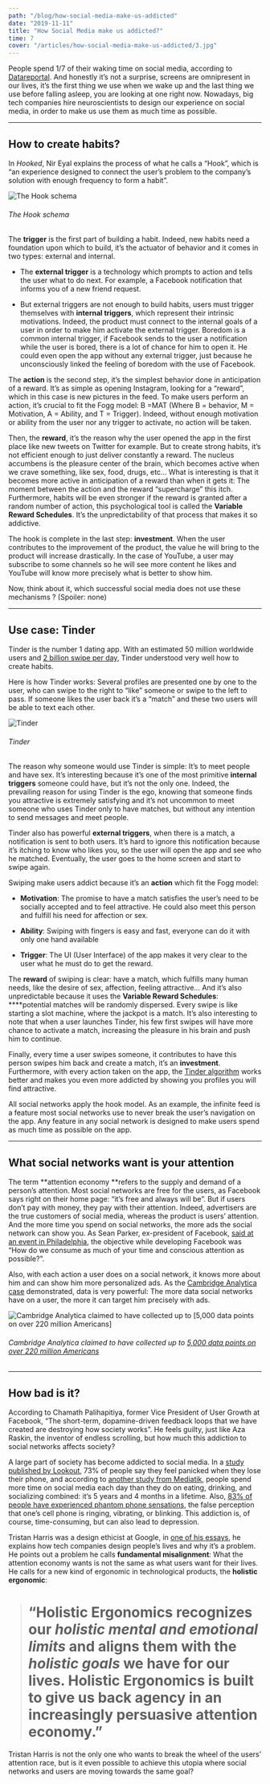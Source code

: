 ```yaml
---
path: "/blog/how-social-media-make-us-addicted"
date: "2019-11-11"
title: "How Social Media make us addicted?"
time: 7
cover: "/articles/how-social-media-make-us-addicted/3.jpg"
---
```


People spend 1/7 of their waking time on social media, according to [Datareportal](https://datareportal.com/reports/digital-2019-global-digital-overview). And honestly it’s not a surprise, screens are omnipresent in our lives, it’s the first thing we use when we wake up and the last thing we use before falling asleep, you are looking at one right now. Nowadays, big tech companies hire neuroscientists to design our experience on social media, in order to make us use them as much time as possible.

---

## How to create habits?

In _Hooked_, Nir Eyal explains the process of what he calls a “Hook”, which is “an experience designed to connect the user’s problem to the company’s solution with enough frequency to form a habit”.

![The Hook schema](https://cdn-images-1.medium.com/max/2064/1*r9jXMoF8yCcwFu5kVYsw2w.png)

###### The Hook schema

The **trigger** is the first part of building a habit. Indeed, new habits need a foundation upon which to build, it’s the actuator of behavior and it comes in two types: external and internal.

- The **external trigger** is a technology which prompts to action and tells the user what to do next. For example, a Facebook notification that informs you of a new friend request.

- But external triggers are not enough to build habits, users must trigger themselves with **internal triggers**, which represent their intrinsic motivations. Indeed, the product must connect to the internal goals of a user in order to make him activate the external trigger. Boredom is a common internal trigger, if Facebook sends to the user a notification while the user is bored, there is a lot of chance for him to open it. He could even open the app without any external trigger, just because he unconsciously linked the feeling of boredom with the use of Facebook.

The **action** is the second step, it’s the simplest behavior done in anticipation of a reward. It’s as simple as opening Instagram, looking for a “reward”, which in this case is new pictures in the feed. To make users perform an action, it’s crucial to fit the Fogg model: B =MAT (Where B = behavior, M = Motivation, A = Ability, and T = Trigger). Indeed, without enough motivation or ability from the user nor any trigger to activate, no action will be taken.

Then, the **reward**, it’s the reason why the user opened the app in the first place like new tweets on Twitter for example. But to create strong habits, it’s not efficient enough to just deliver constantly a reward. The nucleus accumbens is the pleasure center of the brain, which becomes active when we crave something, like sex, food, drugs, etc… What is interesting is that it becomes more active in anticipation of a reward than when it gets it: The moment between the action and the reward “supercharge” this itch. Furthermore, habits will be even stronger if the reward is granted after a random number of action, this psychological tool is called the **Variable Reward Schedules**. It’s the unpredictability of that process that makes it so addictive.

The hook is complete in the last step: **investment**. When the user contributes to the improvement of the product, the value he will bring to the product will increase drastically. In the case of YouTube, a user may subscribe to some channels so he will see more content he likes and YouTube will know more precisely what is better to show him.

Now, think about it, which successful social media does not use these mechanisms ? (Spoiler: none)

---

## Use case: Tinder

Tinder is the number 1 dating app. With an estimated 50 million worldwide users and [2 billion swipe per day](https://www.gotinder.com/press), Tinder understood very well how to create habits.

Here is how Tinder works: Several profiles are presented one by one to the user, who can swipe to the right to “like” someone or swipe to the left to pass. If someone likes the user back it’s a “match” and these two users will be able to text each other.

![Tinder](https://cdn-images-1.medium.com/max/2000/1*KwPVw4yPs5vLKe4ilSDf1Q.png)

###### Tinder

The reason why someone would use Tinder is simple: It’s to meet people and have sex. It’s interesting because it’s one of the most primitive **internal triggers** someone could have, but it’s not the only one. Indeed, the prevailing reason for using Tinder is the ego, knowing that someone finds you attractive is extremely satisfying and it’s not uncommon to meet someone who uses Tinder only to have matches, but without any intention to send messages and meet people.

Tinder also has powerful **external triggers**, when there is a match, a notification is sent to both users. It’s hard to ignore this notification because it’s itching to know who likes you, so the user will open the app and see who he matched. Eventually, the user goes to the home screen and start to swipe again.

Swiping make users addict because it’s an **action** which fit the Fogg model:

- **Motivation**: The promise to have a match satisfies the user’s need to be socially accepted and to feel attractive. He could also meet this person and fulfill his need for affection or sex.

- **Ability**: Swiping with fingers is easy and fast, everyone can do it with only one hand available

- **Trigger**: The UI (User Interface) of the app makes it very clear to the user what he must do to get the reward.

The **reward** of swiping is clear: have a match, which fulfills many human needs, like the desire of sex, affection, feeling attractive… And it’s also unpredictable because it uses the **Variable Reward Schedules**: \*\*\*\*potential matches will be randomly dispersed. Every swipe is like starting a slot machine, where the jackpot is a match. It’s also interesting to note that when a user launches Tinder, his few first swipes will have more chance to activate a match, increasing the pleasure in his brain and push him to continue.

Finally, every time a user swipes someone, it contributes to have this person swipes him back and create a match, it’s an **investment**. Furthermore, with every action taken on the app, the [Tinder algorithm](https://patents.google.com/patent/US9733811B2/en) works better and makes you even more addicted by showing you profiles you will find attractive.

All social networks apply the hook model. As an example, the infinite feed is a feature most social networks use to never break the user’s navigation on the app. Any feature in any social network is designed to make users spend as much time as possible on the app.

---

## What social networks want is your attention

The term **attention economy **refers to the supply and demand of a person’s attention. Most social networks are free for the users, as Facebook says right on their home page: “it’s free and always will be”. But if users don’t pay with money, they pay with their attention. Indeed, advertisers are the true customers of social media, whereas the product is users’ attention. And the more time you spend on social networks, the more ads the social network can show you. As Sean Parker, ex-president of Facebook, [said at an event in Philadelphia](https://www.theguardian.com/technology/2017/nov/09/facebook-sean-parker-vulnerability-brain-psychology), the objective while developing Facebook was “How do we consume as much of your time and conscious attention as possible?”.

Also, with each action a user does on a social network, it knows more about him and can show him more personalized ads. As the [Cambridge Analytica case](https://www.theguardian.com/technology/2019/mar/17/the-cambridge-analytica-scandal-changed-the-world-but-it-didnt-change-facebook) demonstrated, data is very powerful: The more data social networks have on a user, the more it can target him precisely with ads.

![Cambridge Analytica claimed to have collected up to [5,000 data points on over 220 million Americans]](https://cdn-images-1.medium.com/max/2484/1*z2jkGbNXo5KOf32ay3b5Og.jpeg)

###### Cambridge Analytica claimed to have collected up to [5,000 data points on over 220 million Americans](https://web.archive.org/web/20160216023554/https://cambridgeanalytica.org/about)

---

## How bad is it?

According to Chamath Palihapitiya, former Vice President of User Growth at Facebook, “The short-term, dopamine-driven feedback loops that we have created are destroying how society works”. He feels guilty, just like Aza Raskin, the inventor of endless scrolling, but how much this addiction to social networks affects society?

A large part of society has become addicted to social media. In a [study published by Lookout](https://www.tecnostress.it/wp-content/uploads/2012/12/lookout-mobile-mindset-2012.pdf), 73% of people say they feel panicked when they lose their phone, and according to [another study from Mediatik](https://mediakix.com/blog/how-much-time-is-spent-on-social-media-lifetime/#gs.x0iGr30), people spend more time on social media each day than they do on eating, drinking, and socializing combined: it’s 5 years and 4 months in a lifetime. Also, [83% of people have experienced phantom phone sensations](https://journals.sagepub.com/doi/abs/10.1177/2050157914562656), the false perception that one’s cell phone is ringing, vibrating, or blinking. This addiction is, of course, time-consuming, but can also lead to depression.

Tristan Harris was a design ethicist at Google, in [one of his essays](https://www.tristanharris.com/post/how-to-spice-up-your-business-presentation), he explains how tech companies design people’s lives and why it’s a problem. He points out a problem he calls **fundamental misalignment**: What the attention economy wants is not the same as what users want for their lives. He calls for a new kind of ergonomic in technological products, the **holistic ergonomic**:

> # “Holistic Ergonomics recognizes our _holistic mental and emotional limits_ and aligns them with the _holistic goals_ we have for our lives. Holistic Ergonomics is built to give us back agency in an increasingly persuasive attention economy.”

Tristan Harris is not the only one who wants to break the wheel of the users’ attention race, but is it even possible to achieve this utopia where social networks and users are moving towards the same goal?
